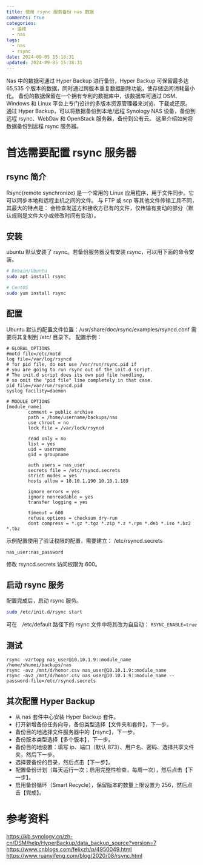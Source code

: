 ```yaml
---
title: 使用 rsync 服务备份 nas 数据
comments: true
categories:
  - 运维
  - nas
tags:
  - nas
  - rsync
date: 2024-09-05 15:18:31
updated: 2024-09-05 15:18:31
---
```


Nas 中的数据可通过 Hyper Backup 进行备份，Hyper Backup 可保留最多达 65,535 个版本的数据，同时通过跨版本重复数据删除功能，使存储空间消耗最小化。
备份的数据保留在一个拥有专利的数据库中，该数据库可通过 DSM、Windows 和 Linux 平台上专门设计的多版本资源管理器来浏览、下载或还原。
通过 Hyper Backup，可以将数据备份到本地/远程 Synology NAS 设备，备份到远程 rsync、WebDav 和 OpenStack 服务器，备份到公有云。
这里介绍如何将数据备份到远程 rsync 服务器。

# 首选需要配置 rsync 服务器
## rsync 简介
Rsync(remote synchronize) 是一个常用的 Linux 应用程序，用于文件同步。它可以同步本地和远程主机之间的文件。
与 FTP 或 scp 等其他文件传输工具不同，其最大的特点是：
会检查发送方和接收方已有的文件，仅传输有变动的部分（默认规则是文件大小或修改时间有变动）。

## 安装
ubuntu 默认安装了 rsync。若备份服务器没有安装 rsync，可以用下面的命令安装。
```bash
# Debain/Ubuntu
sudo apt install rsync

# CentOS
sudo yum install rsync
```
## 配置
Ubuntu 默认的配置文件位置：/usr/share/doc/rsync/examples/rsyncd.conf
需要将其复制到 /etc/ 目录下。
配置示例：
```text
# GLOBAL OPTIONS
#motd file=/etc/motd
log file=/var/log/rsyncd
# for pid file, do not use /var/run/rsync.pid if
# you are going to run rsync out of the init.d script.
# The init.d script does its own pid file handling,
# so omit the "pid file" line completely in that case.
pid file=/var/run/rsyncd.pid
syslog facility=daemon

# MODULE OPTIONS
[module_name]
        comment = public archive
        path = /home/username/backups/nas
        use chroot = no
        lock file = /var/lock/rsyncd

        read only = no
        list = yes
        uid = username
        gid = groupname

        auth users = nas_user
        secrets file = /etc/rsyncd.secrets
        strict modes = yes
        hosts allow = 10.10.1.190 10.10.1.189
        
        ignore errors = yes
        ignore nonreadable = yes
        transfer logging = yes

        timeout = 600
        refuse options = checksum dry-run
        dont compress = *.gz *.tgz *.zip *.z *.rpm *.deb *.iso *.bz2 *.tbz
```
示例配置使用了验证权限的配置，需要建立：
/etc/rsyncd.secrets
```text
nas_user:nas_password
```
修改 rsyncd.secrets 访问权限为 600。

## 启动 rsync 服务
配置完成后，启动 rsync 服务。
```bash
sudo /etc/init.d/rsync start
```
可在　/etc/default 路径下的 rsync 文件中将其改为自启动：
`RSYNC_ENABLE=true`

## 测试
```shell
rsync -vzrtopg nas_user@10.10.1.9::module_name /home/shumei/backups/nas
rsync -avz /mnt/d/honor.csv nas_user@10.10.1.9::module_name
rsync -avz /mnt/d/honor.csv nas_user@10.10.1.9::module_name --password-file=/etc/rsyncd.secrets
```

## 其次配置 Hyper Backup
- 从 nas 套件中心安装 Hyper Backup 套件。
- 打开新增备份任务向导，备份类型选择【文件夹和套件】，下一步。
- 备份目的地选择文件服务器中的【rsync】，下一步。
- 备份版本类型选择【多个版本】，下一步。
- 备份目的地设置：填写 ip、端口（默认 873）、用户名、密码、选择共享文件夹，然后下一步。
- 选择要备份的目录，然后点击【下一步】。
- 配置备份计划（每天运行一次；启用完整性检查，每周一次），然后点击【下一步】。
- 启用备份循环（Smart Recycle），保留版本的数量上限设置为 256，然后点击【完成】。

# 参考资料
https://kb.synology.cn/zh-cn/DSM/help/HyperBackup/data_backup_source?version=7
https://www.cnblogs.com/felixzh/p/4950049.html
https://www.ruanyifeng.com/blog/2020/08/rsync.html
